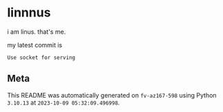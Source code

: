 # linnnus

i am linus. that's me.

my latest commit is

```
Use socket for serving
```

## Meta

This README was automatically generated on `fv-az167-598` using Python
`3.10.13` at `2023-10-09 05:32:09.496998`.
